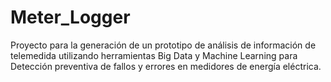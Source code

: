 # Meter_Logger
Proyecto para la generación de un prototipo de análisis de información de telemedida utilizando herramientas Big Data y Machine Learning para Detección preventiva de fallos y errores en medidores de energía eléctrica.
